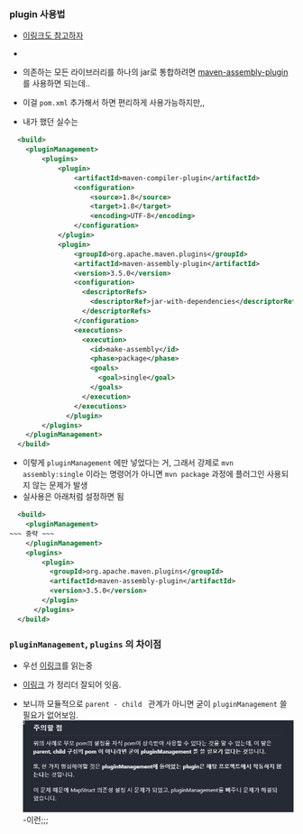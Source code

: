 ### plugin 사용법

- [이링크도 참고하자](http://nberserk.github.io/2015/07/30/mvn-assembly/)
- 

- 의존하는 모든 라이브러리를 하나의 jar로 통합하려면 [maven-assembly-plugin](https://maven.apache.org/plugins/maven-assembly-plugin/plugin-info.html) 를 사용하면 되는데..
- 이걸 `pom.xml` 추가해서 하면 편리하게 사용가능하지만,,
- 내가 했던 실수는
```xml
  <build>
	<pluginManagement>
		<plugins>
			<plugin>
				<artifactId>maven-compiler-plugin</artifactId>
				<configuration>
					<source>1.8</source>
					<target>1.8</target>
					<encoding>UTF-8</encoding>
				</configuration>
			</plugin>
            <plugin>
                <groupId>org.apache.maven.plugins</groupId>
                <artifactId>maven-assembly-plugin</artifactId>
                <version>3.5.0</version>
                <configuration>
                  <descriptorRefs>
                    <descriptorRef>jar-with-dependencies</descriptorRef>
                  </descriptorRefs>
                </configuration>
                <executions>
                  <execution>
                    <id>make-assembly</id>
                    <phase>package</phase>
                    <goals>
                      <goal>single</goal>
                    </goals>
                  </execution>
                </executions>
              </plugin>
		</plugins>
	</pluginManagement>
  </build>
```

- 이렇게 `pluginManagement` 에만 넣었다는 거, 그래서 강제로 `mvn assembly:single` 이라는 명령어가 아니면 `mvn package` 과정에 플러그인 사용되지 않는 문제가 발생
- 실사용은 아래처럼 설정하면 됨
```xml
  <build>
	<pluginManagement>
~~~ 중략 ~~~
	</pluginManagement>
    <plugins>
        <plugin>
          <groupId>org.apache.maven.plugins</groupId>
          <artifactId>maven-assembly-plugin</artifactId>
          <version>3.5.0</version>
        </plugin>
      </plugins>
  </build>
```

###  `pluginManagement`, `plugins` 의 차이점

- 우선 [이링크](https://www.lesstif.com/java/maven-plugins-pluginmanagement-18220236.html)를 읽는중
- [이링크](https://dev-splin.github.io/spring/Spring-pluginManagement,plugins/) 가 정리더 잘되어 잇음.

- 보니까 모듈적으로 `parent - child ` 관계가 아니면 굳이 `pluginManagement` 쓸 필요가 없어보임.
  ![](assets/2023-04-04-16-31-26.png)
-이런;;;

  
